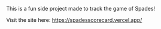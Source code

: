 This is a fun side project made to track the game of Spades!

Visit the site here: https://spadesscorecard.vercel.app/
